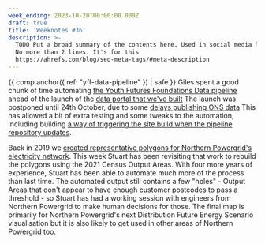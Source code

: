 ```yaml
---
week_ending: 2023-10-20T00:00:00.000Z
draft: true
title: 'Weeknotes #36'
description: >-
  TODO Put a broad summary of the contents here. Used in social media links etc.
  No more than 2 lines. It's for this
  https://ahrefs.com/blog/seo-meta-tags/#meta-description
---
```



{{ comp.anchor({ ref: "yff-data-pipeline" }) | safe }}
Giles spent a good chunk of time automating
[the Youth Futures Foundations Data pipeline](https://github.com/open-innovations/yff-data-pipelines)
ahead of the launch of the
[data portal that we've built](https://data.youthfuturesfoundation.org)
The launch was postponed until 24th October, due to some
[delays publishing ONS data](https://www.nomisweb.co.uk/articles/1358.aspx)
This has allowed a bit of extra testing and some tweaks to the automation, including building
[a way of triggering the site build when the pipeline repository updates](https://dringtech.com/blog/2023/cross-repo-github-triggers/).

Back in 2019 we [created representative polygons for Northern Powergrid's electricity network](https://open-innovations.org/blog/2019-11-27-building-electricity-distribution-geography). This week Stuart has been revisiting that work to rebuild the polygons using the 2021 Census Output Areas. With four more years of experience, Stuart has been able to automate much more of the process than last time. The automated output still contains a few "holes" - Output Areas that don't appear to have enough customer postcodes to pass a threshold - so Stuart has had a working session with engineers from Northern Powergrid to make human decisions for those. The final map is primarily for Northern Powergrid's next Distribution Future Energy Scenario visualisation but it is also likely to get used in other areas of Northern Powergrid too.
